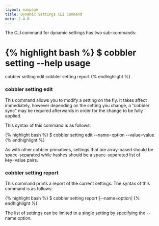 ```yaml
---
layout: manpage
title: Dynamic Settings CLI Command
meta: 2.4.0
---
```

The CLI command for dynamic settings has two sub-commands:

{% highlight bash %}
$ cobbler setting --help
usage
=====
cobbler setting edit
cobbler setting report
{% endhighlight %}

### cobbler setting edit

This command allows you to modify a setting on the fly. It takes affect immediately, however depending on the setting you change, a "cobbler sync" may be required afterwards in order for the change to be fully applied.

This syntax of this command is as follows:

{% highlight bash %}
$ cobbler setting edit --name=option --value=value
{% endhighlight %}

As with other cobbler primatives, settings that are array-based should be space-separated while hashes should be a space-separated list of key=value pairs.

### cobbler setting report

This command prints a report of the current settings. The syntax of this command is as follows:

{% highlight bash %}
$ cobbler setting report [--name=option]
{% endhighlight %}

The list of settings can be limited to a single setting by specifying the --name option.
